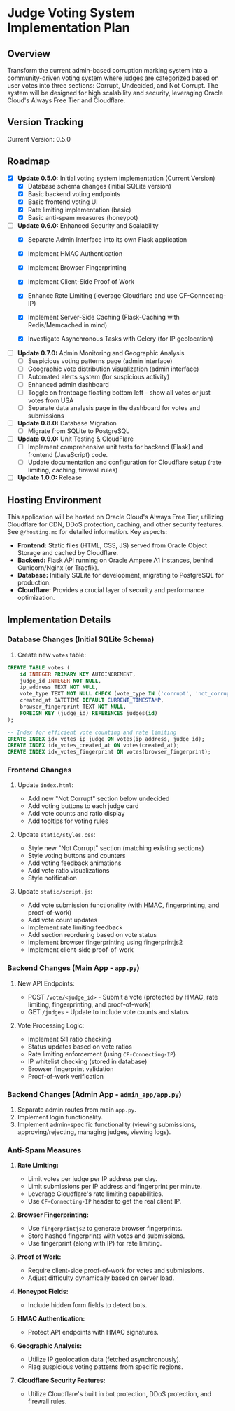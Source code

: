 # Judge Voting System Implementation Plan

## Overview

Transform the current admin-based corruption marking system into a community-driven voting system where judges are categorized based on user votes into three sections: Corrupt, Undecided, and Not Corrupt. The system will be designed for high scalability and security, leveraging Oracle Cloud's Always Free Tier and Cloudflare.

## Version Tracking

Current Version: 0.5.0

## Roadmap

- [x] **Update 0.5.0:** Initial voting system implementation (Current Version)
    - [x] Database schema changes (initial SQLite version)
    - [x] Basic backend voting endpoints
    - [x] Basic frontend voting UI
    - [x] Rate limiting implementation (basic)
    - [x] Basic anti-spam measures (honeypot)

- [ ] **Update 0.6.0:** Enhanced Security and Scalability
    - [x] Separate Admin Interface into its own Flask application
    - [x] Implement HMAC Authentication
    - [x] Implement Browser Fingerprinting
    - [x] Implement Client-Side Proof of Work
    - [x] Enhance Rate Limiting (leverage Cloudflare and use CF-Connecting-IP)
    - [x] Implement Server-Side Caching (Flask-Caching with Redis/Memcached in mind)
    - [x] Investigate Asynchronous Tasks with Celery (for IP geolocation)


- [ ] **Update 0.7.0:**  Admin Monitoring and Geographic Analysis
    - [ ] Suspicious voting patterns page (admin interface)
    - [ ] Geographic vote distribution visualization (admin interface)
    - [ ] Automated alerts system (for suspicious activity)
    - [ ] Enhanced admin dashboard
    - [ ] Toggle on frontpage floating bottom left - show all votes or just votes from USA
    - [ ] Separate data analysis page in the dashboard for votes and submissions

- [ ] **Update 0.8.0:** Database Migration
    - [ ] Migrate from SQLite to PostgreSQL

- [ ] **Update 0.9.0:** Unit Testing & CloudFlare
    - [ ] Implement comprehensive unit tests for backend (Flask) and frontend (JavaScript) code.
    - [ ] Update documentation and configuration for Cloudflare setup (rate limiting, caching, firewall rules)

- [ ] **Update 1.0.0:** Release

## Hosting Environment

This application will be hosted on Oracle Cloud's Always Free Tier, utilizing Cloudflare for CDN, DDoS protection, caching, and other security features. See `@/hosting.md` for detailed information.  Key aspects:

*   **Frontend:** Static files (HTML, CSS, JS) served from Oracle Object Storage and cached by Cloudflare.
*   **Backend:** Flask API running on Oracle Ampere A1 instances, behind Gunicorn/Nginx (or Traefik).
*   **Database:** Initially SQLite for development, migrating to PostgreSQL for production.
*   **Cloudflare:** Provides a crucial layer of security and performance optimization.

## Implementation Details

### Database Changes (Initial SQLite Schema)

1.  Create new `votes` table:

```sql
CREATE TABLE votes (
    id INTEGER PRIMARY KEY AUTOINCREMENT,
    judge_id INTEGER NOT NULL,
    ip_address TEXT NOT NULL,
    vote_type TEXT NOT NULL CHECK (vote_type IN ('corrupt', 'not_corrupt')),
    created_at DATETIME DEFAULT CURRENT_TIMESTAMP,
    browser_fingerprint TEXT NOT NULL,
    FOREIGN KEY (judge_id) REFERENCES judges(id)
);

-- Index for efficient vote counting and rate limiting
CREATE INDEX idx_votes_ip_judge ON votes(ip_address, judge_id);
CREATE INDEX idx_votes_created_at ON votes(created_at);
CREATE INDEX idx_votes_fingerprint ON votes(browser_fingerprint);
```

### Frontend Changes

1.  Update `index.html`:
    *   Add new "Not Corrupt" section below undecided
    *   Add voting buttons to each judge card
    *   Add vote counts and ratio display
    *   Add tooltips for voting rules

2.  Update `static/styles.css`:
    *   Style new "Not Corrupt" section (matching existing sections)
    *   Style voting buttons and counters
    *   Add voting feedback animations
    *   Add vote ratio visualizations
    * Style notification

3.  Update `static/script.js`:
    *   Add vote submission functionality (with HMAC, fingerprinting, and proof-of-work)
    *   Add vote count updates
    *   Implement rate limiting feedback
    *   Add section reordering based on vote status
    * Implement browser fingerprinting using fingerprintjs2
    * Implement client-side proof-of-work

### Backend Changes (Main App - `app.py`)

1.  New API Endpoints:
    *   POST `/vote/<judge_id>` - Submit a vote (protected by HMAC, rate limiting, fingerprinting, and proof-of-work)
    *   GET `/judges` - Update to include vote counts and status

2.  Vote Processing Logic:
    *   Implement 5:1 ratio checking
    *   Status updates based on vote ratios
    *   Rate limiting enforcement (using `CF-Connecting-IP`)
    *   IP whitelist checking (stored in database)
    *   Browser fingerprint validation
    *   Proof-of-work verification

### Backend Changes (Admin App - `admin_app/app.py`)

1.  Separate admin routes from main `app.py`.
2.  Implement login functionality.
3.  Implement admin-specific functionality (viewing submissions, approving/rejecting, managing judges, viewing logs).

### Anti-Spam Measures

1.  **Rate Limiting:**
    *   Limit votes per judge per IP address per day.
    *   Limit submissions per IP address and fingerprint per minute.
    *   Leverage Cloudflare's rate limiting capabilities.
    *   Use `CF-Connecting-IP` header to get the real client IP.

2.  **Browser Fingerprinting:**
    *   Use `fingerprintjs2` to generate browser fingerprints.
    *   Store hashed fingerprints with votes and submissions.
    *   Use fingerprint (along with IP) for rate limiting.

3.  **Proof of Work:**
    *   Require client-side proof-of-work for votes and submissions.
    *   Adjust difficulty dynamically based on server load.

4.  **Honeypot Fields:**
    *   Include hidden form fields to detect bots.

5.  **HMAC Authentication:**
    *   Protect API endpoints with HMAC signatures.

6.  **Geographic Analysis:**
    *   Utilize IP geolocation data (fetched asynchronously).
    *   Flag suspicious voting patterns from specific regions.

7. **Cloudflare Security Features:**
    * Utilize Cloudflare's built in bot protection, DDoS protection, and firewall rules.